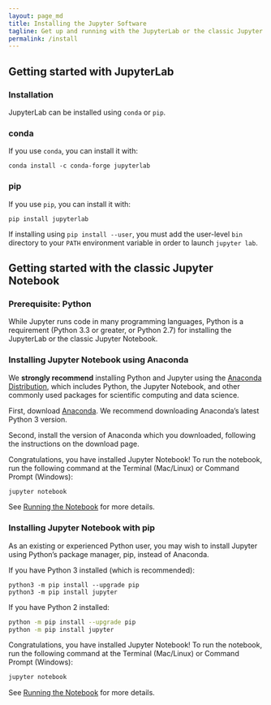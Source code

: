 ```yaml
---
layout: page_md
title: Installing the Jupyter Software
tagline: Get up and running with the JupyterLab or the classic Jupyter Notebook on your computer within minutes!
permalink: /install
---
```


## Getting started with JupyterLab

### Installation

JupyterLab can be installed using `conda` or `pip`.

### conda

If you use `conda`, you can install it with:

```shell
conda install -c conda-forge jupyterlab
```

### pip

If you use `pip`, you can install it with:

```shell
pip install jupyterlab
```

If installing using `pip install --user`, you must add the user-level `bin` directory to your `PATH` environment variable in order to launch `jupyter lab`.


## Getting started with the classic Jupyter Notebook

### Prerequisite: Python
While Jupyter runs code in many programming languages, Python is a requirement
(Python 3.3 or greater, or Python 2.7) for installing the JupyterLab or the classic Jupyter Notebook.

### Installing Jupyter Notebook using Anaconda
We **strongly recommend** installing Python and Jupyter using the [Anaconda Distribution](https://www.anaconda.com/downloads),
which includes Python, the Jupyter Notebook, and other commonly used packages for scientific computing and data science.

First, download [Anaconda](https://www.anaconda.com/downloads). We recommend downloading Anaconda’s latest Python 3 version.

Second, install the version of Anaconda which you downloaded, following the instructions on the download page.

Congratulations, you have installed Jupyter Notebook! To run the notebook, run the following command at the Terminal (Mac/Linux) or Command Prompt (Windows):

```bash
jupyter notebook
```

See [Running the Notebook](https://jupyter.readthedocs.io/en/latest/running.html#running) for more details.

### Installing Jupyter Notebook with pip
As an existing or experienced Python user, you may wish to install Jupyter using Python’s package manager, pip, instead of Anaconda.

If you have Python 3 installed (which is recommended):

```
python3 -m pip install --upgrade pip
python3 -m pip install jupyter
```

If you have Python 2 installed:

```bash
python -m pip install --upgrade pip
python -m pip install jupyter
```

Congratulations, you have installed Jupyter Notebook! To run the notebook, run
the following command at the Terminal (Mac/Linux) or Command Prompt (Windows):

```bash
jupyter notebook
```

See [Running the Notebook](https://jupyter.readthedocs.io/en/latest/running.html#running) for more details.
